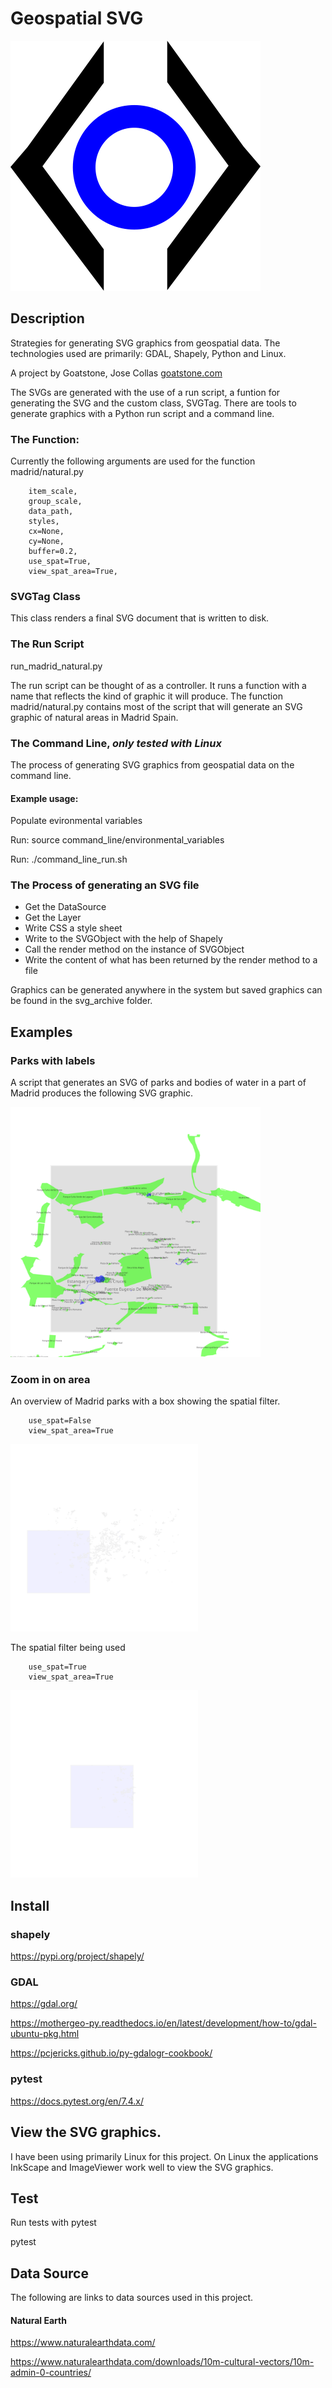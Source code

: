 # Geospatial SVG

<img src="art/geospatial_svg_logo.svg">

## Description

Strategies for generating SVG graphics from geospatial data. The technologies used are primarily: GDAL, Shapely, Python and Linux. 

A project by Goatstone, Jose Collas
[goatstone.com](https://goatstone.com)

The SVGs are generated with the use of a run script, a funtion for generating the SVG and the custom class, SVGTag.
There are tools to generate graphics with a Python run script and a command line.

### The Function:

Currently the following arguments are used for the function madrid/natural.py

        item_scale,
        group_scale,
        data_path,
        styles,
        cx=None,
        cy=None,
        buffer=0.2,
        use_spat=True,
        view_spat_area=True,



### SVGTag Class

This class renders a final SVG document that is written to disk.

### The Run Script

 run_madrid_natural.py

The run script can be thought of as a controller.
It runs a function with a name that reflects the kind of graphic it will produce.
The function madrid/natural.py contains most of the script that will generate an SVG graphic of natural areas in Madrid Spain.

### The Command Line, <em>only tested with Linux</em> 

The process of generating SVG graphics from geospatial data on the command line.

#### Example usage:

Populate evironmental variables

Run:
 source command_line/environmental_variables

Run:
 ./command_line_run.sh


### The Process of generating an SVG file

* Get the DataSource
* Get the Layer
* Write CSS a style sheet
* Write to the SVGObject with the help of Shapely
* Call the render method on the instance of SVGObject
* Write the content of what has been returned by the render method to a file

Graphics can be generated anywhere in the system but saved graphics can be found in the svg_archive folder.

## Examples

### Parks with labels

A script that generates an SVG of parks and bodies of water in a part of Madrid produces the following SVG graphic.

<img src="svg_archive/madrid_parks_11_15.svg" width="400" />

### Zoom in on area

An overview of Madrid parks with a box showing the spatial filter.

        use_spat=False
        view_spat_area=True
<img src="svg_archive/madrid_zoom_2023_12_1-a.svg" width="300">

The spatial filter being used

        use_spat=True
        view_spat_area=True
<img src="svg_archive/madrid_zoom_2023_12_1-b.svg" width="300">

## Install

### shapely 

https://pypi.org/project/shapely/

###  GDAL

https://gdal.org/

https://mothergeo-py.readthedocs.io/en/latest/development/how-to/gdal-ubuntu-pkg.html

https://pcjericks.github.io/py-gdalogr-cookbook/

### pytest

https://docs.pytest.org/en/7.4.x/

## View the SVG graphics.

I have been using primarily Linux for this project. 
On Linux the applications InkScape and ImageViewer work well to view the SVG graphics.

## Test

Run tests with pytest

  pytest

## Data Source

The following are links to data sources used in this project.

#### Natural Earth

https://www.naturalearthdata.com/

https://www.naturalearthdata.com/downloads/10m-cultural-vectors/10m-admin-0-countries/
